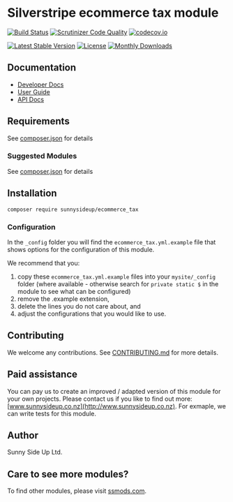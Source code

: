# Silverstripe ecommerce tax module
[![Build Status](https://travis-ci.org/sunnysideup/silverstripe-ecommerce_tax.svg?branch=master)](https://travis-ci.org/sunnysideup/silverstripe-ecommerce_tax)
[![Scrutinizer Code Quality](https://scrutinizer-ci.com/g/sunnysideup/silverstripe-ecommerce_tax/badges/quality-score.png?b=master)](https://scrutinizer-ci.com/g/sunnysideup/silverstripe-ecommerce_tax/?branch=master)
[![codecov.io](https://codecov.io/github/sunnysideup/silverstripe-ecommerce_tax/coverage.svg?branch=master)](https://codecov.io/github/sunnysideup/silverstripe-ecommerce_tax?branch=master)

[![Latest Stable Version](https://poser.pugx.org/sunnysideup/ecommerce_tax/version)](https://packagist.org/packages/sunnysideup/ecommerce_tax)
[![License](https://poser.pugx.org/sunnysideup/ecommerce_tax/license)](https://packagist.org/packages/sunnysideup/ecommerce_tax)
[![Monthly Downloads](https://poser.pugx.org/sunnysideup/ecommerce_tax/d/monthly)](https://packagist.org/packages/sunnysideup/ecommerce_tax)


## Documentation



 * [Developer Docs](docs/en/INDEX.md)
 * [User Guide](docs/en/userguide.md)
 * [API Docs](http://docs.ssmods.com/sunnysideup/ecommerce_tax/classes.xhtml)


## Requirements



See [composer.json](composer.json) for details


### Suggested Modules



See [composer.json](composer.json) for details


## Installation


```
composer require sunnysideup/ecommerce_tax
```

### Configuration



In the `_config` folder you will find the `ecommerce_tax.yml.example`
file that shows options for the configuration of this module.

We recommend that you:

  1. copy these `ecommerce_tax.yml.example` files into your
`mysite/_config` folder (where available - otherwise search for `private static $` in the module to see what can be configured)
  2. remove the .example extension,
  3. delete the lines you do not care about, and
  4. adjust the configurations that you would like to use.


## Contributing



We welcome any contributions. See [CONTRIBUTING.md](CONTRIBUTING.md) for more details.

## Paid assistance



You can pay us to create an improved / adapted version of this module for your own projects.  Please contact us if you like to find out more: [www.sunnysideup.co.nz](http://www.sunnysideup.co.nz).  For exmaple, we can write tests for this module.  

## Author



Sunny Side Up Ltd.


## Care to see more modules?

To find other modules, please visit [ssmods.com](http://ssmods.com/).

